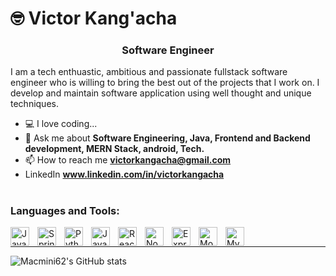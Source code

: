 # 🤓 Victor Kang'acha
<h3 align="center">Software Engineer</h3>
<p>I am a tech enthuastic, ambitious and passionate fullstack software engineer who is willing to bring the best out of the projects that I work on. I develop and maintain software application using well thought and unique techniques.</p>

- 💻 I love coding...
- 💬 Ask me about **Software Engineering, Java, Frontend and Backend development, MERN Stack, android, Tech.**
- 📫 How to reach me **victorkangacha@gmail.com**
- LinkedIn **www.linkedin.com/in/victorkangacha**
 #
 
<h3 align="left">Languages and Tools:</h3>
<img align="left" width="30px" style="padding-right:10px;" alt="Java" src="https://cdn.jsdelivr.net/gh/devicons/devicon/icons/java/java-original.svg" />
<img align="left" width="30px" style="padding-right:10px;" alt="Spring" src="https://cdn.jsdelivr.net/gh/devicons/devicon/icons/spring/spring-original.svg" />
<img align="left" width="30px" style="padding-right:10px;" alt="Python" src="https://cdn.jsdelivr.net/gh/devicons/devicon/icons/python/python-original.svg" />
<img align="left" width="30px" style="padding-right:10px;" alt="JavaScript" src="https://cdn.jsdelivr.net/gh/devicons/devicon/icons/javascript/javascript-original.svg" />
<img align="left" width="30px" style="padding-right:10px;" alt="ReactJS" src="https://cdn.jsdelivr.net/gh/devicons/devicon/icons/react/react-original.svg" />
<img align="left" width="30px" style="padding-right:10px;" alt="NodeJS" src="https://cdn.jsdelivr.net/gh/devicons/devicon/icons/nodejs/nodejs-original.svg" />
<img align="left" width="30px" style="padding-right:10px;" alt="ExpressJS" src="https://cdn.jsdelivr.net/gh/devicons/devicon/icons/express/express-original.svg" />
<img align="left" width="30px" style="padding-right:10px;" alt="MongoDB" src="https://cdn.jsdelivr.net/gh/devicons/devicon/icons/mongodb/mongodb-original.svg" />
<img align="left" width="30px" style="padding-right:10px;" alt="MySql" src="https://cdn.jsdelivr.net/gh/devicons/devicon/icons/mysql/mysql-original.svg" />     
<br />

 ---

![Macmini62's GitHub stats](https://github-readme-stats.vercel.app/api?username=macmini62&theme=vue-dark&show_icons=true)
